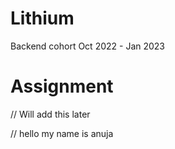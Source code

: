 # Lithium
Backend cohort Oct 2022 - Jan 2023


# Assignment
// Will add this later


// hello my name is anuja